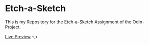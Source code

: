 # Etch-a-Sketch

This is my Repository for the Etch-a-Sketch Assignment of the Odin-Project.

[Live Preview](https://jntlmb.github.io/etch-a-sketch/) 👈